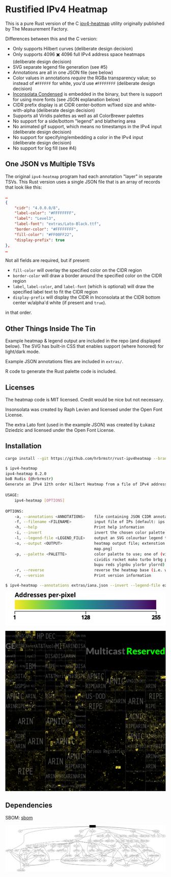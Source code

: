 # Rustified IPv4 Heatmap

This is a pure Rust version of the C [ipv4-heatmap][def] utility originally published by The Measurement Factory.

Differences between this and the C version:

- Only supports Hilbert curves (deliberate design decision)
- Only supports 4096 ✖️ 4096 full IPv4 address space heatmaps (deliberate design decision)
- SVG separate legend file generation (see #5)
- Annotations are all in one JSON file (see below)
- Color values in annotations _require_ the RGBa transparency value; so instead of `#FFFFFF` for white, you'd use `#FFFFFFFF` (deliberate design decision)
- [Inconsolata Condensed](https://fonts.google.com/specimen/Inconsolata) is embedded in the binary, but there is support for using more fonts (see JSON explanation below)
- CIDR prefix display is at CIDR center-bottom w/fixed size and white-with-alpha (deliberate design decision)
- Supports all Viridis palettes as well as all ColorBrewer palettes
- No support for a side/bottom "legend" and blathering area
- No animated gif support, which means no timestamps in the IPv4 input (deliberate design decision)
- No support for specifying/embedding a color in the IPv4 input (deliberate design decision)
- No support for log fill (see #4)

## One JSON vs Multiple TSVs

The original `ipv4-heatmap` program had each annotation "layer" in separate TSVs. This Rust version uses a single JSON file that is an array of records that look like this:

```json
…
{
    "cidr": "4.0.0.0/8",
    "label-color": "#FFFFFFFF",
    "label": "Level3",
    "label-font": "extras/Lato-Black.ttf",
    "border-color": "#FFFFFFFF",
    "fill-color": "#FF00FF22",
    "display-prefix": true
},
…
```

Not all fields are required, but if present:

- `fill-color` will overlay the specified color on the CIDR region
- `border-color` will draw a border around the specified color on the CIDR region
- `label`, `label-color`, and `label-font` (which is optional) will draw the specified label text to fit the CIDR region
- `display-prefix` will display the CIDR in Inconsolata at the CIDR bottom center w/alpha'd white (if present and `true`).

in that order.

## Other Things Inside The Tin

Example heatmap & legend output are included in the repo (and displayed below). The SVG has built-in CSS that enables support (where honored) for light/dark mode.

Example JSON annotations files are included in `extras/`.

R code to generate the Rust palette code is included.

## Licenses

The heatmap code is MIT licensed. Credit would be nice but not necessary.

Insonsolata was created by Raph Levien and licensed under the Open Font License.

The extra Lato font (used in the example JSON) was created by Łukasz Dziedzic and licensed under the Open Font License.

## Installation

```bash
cargo install --git https://github.com/hrbrmstr/rust-ipv4heatmap --branch batman
```

```bash
$ ipv4-heatmap
ipv4-heatmap 0.2.0
boB Rudis (@hrbrmstr)
Generate an IPv4 12th order Hilbert Heatmap from a file of IPv4 addresses.

USAGE:
    ipv4-heatmap [OPTIONS]

OPTIONS:
    -a, --annotations <ANNOTATIONS>    file containing JSON CIDR annotations
    -f, --filename <FILENAME>          input file of IPs [default: ips.txt]
    -h, --help                         Print help information
    -i, --invert                       invert the chosen color palette
    -l, --legend-file <LEGEND_FILE>    output an SVG colourbar legend to this file
    -o, --output <OUTPUT>              heatmap output file; extenstion determines format [default:
                                       map.png]
    -p, --palette <PALETTE>            color palette to use; one of (viridis magma inferno plasma
                                       cividis rocket mako turbo brbg puor rdbu rdgy rdylbu spectral
                                       bupu reds ylgnbu ylorbr ylorrd) [default: cividis]
    -r, --reverse                      reverse the heatmap base (i.e. white background, black text)
    -V, --version                      Print version information
```

```bash
$ ipv4-heatmap --annotations extras/iana.json --invert --legend-file extras/legend.svg
```

![legend](assets/legend.svg)

![map](assets/map.png)

## Dependencies

SBOM: [sbom](bom.xml)

![deps](assets/graph.svg)

[def]: https://github.com/hrbrmstr/ipv4-heatmap